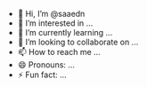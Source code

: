 - 👋 Hi, I’m @saaedn
- 👀 I’m interested in ...
- 🌱 I’m currently learning ...
- 💞️ I’m looking to collaborate on ...
- 📫 How to reach me ...
- 😄 Pronouns: ...
- ⚡ Fun fact: ...

<!---
saaedn/saaedn is a ✨ special ✨ repository because its `README.md` (this file) appears on your GitHub profile.
You can click the Preview link to take a look at your changes.
--->
